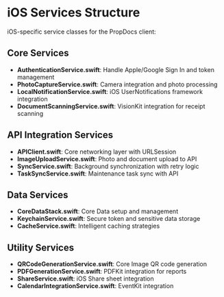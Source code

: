 # iOS Services Structure

iOS-specific service classes for the PropDocs client:

## Core Services
- **AuthenticationService.swift**: Handle Apple/Google Sign In and token management
- **PhotoCaptureService.swift**: Camera integration and photo processing
- **LocalNotificationService.swift**: iOS UserNotifications framework integration
- **DocumentScanningService.swift**: VisionKit integration for receipt scanning

## API Integration Services  
- **APIClient.swift**: Core networking layer with URLSession
- **ImageUploadService.swift**: Photo and document upload to API
- **SyncService.swift**: Background synchronization with retry logic
- **TaskSyncService.swift**: Maintenance task sync with API

## Data Services
- **CoreDataStack.swift**: Core Data setup and management
- **KeychainService.swift**: Secure token and sensitive data storage
- **CacheService.swift**: Intelligent caching strategies

## Utility Services
- **QRCodeGenerationService.swift**: Core Image QR code generation
- **PDFGenerationService.swift**: PDFKit integration for reports
- **ShareService.swift**: iOS Share sheet integration
- **CalendarIntegrationService.swift**: EventKit integration